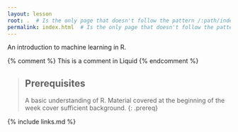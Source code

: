 ```yaml
---
layout: lesson
root: .  # Is the only page that doesn't follow the pattern /:path/index.html
permalink: index.html  # Is the only page that doesn't follow the pattern /:path/index.html
---
```

An introduction to machine learning in R.

<!-- this is an html comment -->

{% comment %} This is a comment in Liquid {% endcomment %}

> ## Prerequisites
> A basic understanding of R. Material covered at the beginning of the week cover sufficient background.
{: .prereq}

{% include links.md %}
